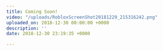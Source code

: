 ```yaml
---
title: Coming Soon!
video: "/uploads/RobloxScreenShot20181229_215316242.png"
uploaded_on: 2018-12-30 00:00:00 +0000
description: ''
date: 2018-12-30 23:19:35 +0000

---
```

